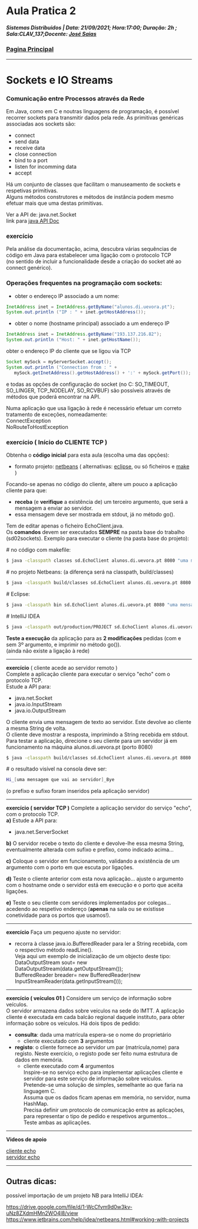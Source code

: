 # Aula Pratica 2  
##### *Sistemas Distribuidos* | **Data:** 21/09/2021; **Hora**:17:00; **Duração**: 2h ; **Sala**:CLAV_137;**Docente**: [José Saias](../../#docentes)  
### [Pagina Principal](../../)  
---
# Sockets e IO Streams  
### Comunicação entre Processos através da Rede  
Em Java, como em C e noutras linguagens de programação, é possível recorrer sockets para transmitir dados pela rede. As primitivas genéricas associadas aos sockets são:
- connect
- send data
- receive data
- close connection
- bind to a port
- listen for incomming data
- accept 


Há um conjunto de classes que facilitam o manuseamento de sockets e respetivas primitivas.  
Alguns métodos construtores e métodos de instância podem mesmo efetuar mais que uma destas primitivas.

Ver a API de: java.net.Socket    
link para [java API Doc ](https://docs.oracle.com/en/java/javase/18/docs/api/java.base/java/net/Socket.html)  
### exercício
Pela análise da documentação, acima, descubra várias sequências de código em Java para estabelecer uma ligação com o protocolo TCP  
(no sentido de incluir a funcionalidade desde a criação do socket até ao connect genérico).  



### Operações frequentes na programação com sockets:  

- obter o endereço IP associado a um nome:
``` java 
InetAddress inet = InetAddress.getByName("alunos.di.uevora.pt");
System.out.println ("IP : " + inet.getHostAddress());
```


- obter o nome (hostname principal) associado a um endereço IP
``` java
InetAddress inet = InetAddress.getByName("193.137.216.82");
System.out.println ("Host: " + inet.getHostName());
```


obter o endereço IP do cliente que se ligou via TCP
``` java
Socket mySock = myServerSocket.accept();
System.out.println ("Connection from : " +
   mySock.getInetAddress().getHostAddress() + ':' + mySock.getPort());
```

e todas as opções de configuração do socket (no C: SO_TIMEOUT, SO_LINGER, TCP_NODELAY, SO_RCVBUF) são possíveis através de métodos que poderá encontrar na API.


Numa aplicação que usa ligação à rede é necessário efetuar um correto tratamento de exceções, nomeadamente:  
  ConnectException  
  NoRouteToHostException  




### exercício ( Início do CLIENTE TCP )

Obtenha o **código inicial** para esta aula (escolha uma das opções): 
- formato projeto: [netbeans](https://drive.google.com/file/d/16f_WpCIOO4PPAmoDyIDo8OM7hCHwdfQ9/view?usp=sharing)     ( alternativas: [eclipse](https://drive.google.com/file/d/1d09wYjk0_X8BvqTbFXWNbj7aTDci0tEp/view?usp=sharing), ou só ficheiros e [make](https://drive.google.com/file/d/1IZW73o8kJymJS0h3yaimGxGLzFP6eI7-/view?usp=sharing) )  


Focando-se apenas no código do cliente, altere um pouco a aplicação cliente para que:  
- **receba** (e **verifique** a existência de) um terceiro argumento, que será a mensagem a enviar ao servidor.    
- essa mensagem deve ser mostrada em stdout, já no método go().

Tem de editar apenas o ficheiro EchoClient.java.   
Os **comandos** devem ser executados **SEMPRE** na pasta base do trabalho (sd02sockets). 
Exemplo para executar o cliente (na pasta base do projeto):

\# no código com makefile:  
``` bash
$ java -classpath classes sd.EchoClient alunos.di.uevora.pt 8080 "uma mensagem que vai ao servidor"
```  

\# no projeto Netbeans: (a diferença será na classpath, build/classes)
``` bash
$ java -classpath build/classes sd.EchoClient alunos.di.uevora.pt 8080 "uma mensagem que vai ao servidor"
```  


\# Eclipse:
``` bash
$ java -classpath bin sd.EchoClient alunos.di.uevora.pt 8080 "uma mensagem que vai ao servidor"
```  

\# IntelliJ IDEA
``` bash
$ java -classpath out/production/PROJECT sd.EchoClient alunos.di.uevora.pt 8080 "uma mensagem que vai ao servidor"
```  






**Teste a execução** da aplicação para as **2 modificações** pedidas (com e sem 3º argumento, e imprimir no método go()).  
(ainda não existe a ligação à rede)  

---


**exercício** ( cliente acede ao servidor remoto )  
Complete a aplicação cliente para executar o serviço "echo" com o protocolo TCP.   
Estude a API para:  
-   java.net.Socket  
-   java.io.InputStream  
-   java.io.OutputStream  

O cliente envia uma mensagem de texto ao servidor. Este devolve ao cliente a mesma String de volta.   
O cliente deve mostrar a resposta, imprimindo a String recebida em stdout.  
Para testar a aplicação, direcione o seu cliente para um servidor já em funcionamento na máquina alunos.di.uevora.pt (porto 8080)  
``` bash
$ java -classpath build/classes sd.EchoClient alunos.di.uevora.pt 8080 "uma mensagem que vai ao servidor"
```

 
\# o resultado visível na consola deve ser:
``` bash 
Hi_[uma mensagem que vai ao servidor]_Bye
```
(o prefixo e sufixo foram inseridos pela aplicação servidor)

---

**exercício ( servidor TCP )** 
Complete a aplicação servidor do serviço "echo", com o protocolo TCP.   
**a)** Estude a API para:  
-  java.net.ServerSocket  

**b)** O servidor recebe o texto do cliente e devolve-lhe essa mesma String, eventualmente alterada com sufixo e prefixo, como indicado acima...

**c)** Coloque o servidor em funcionamento, validando a existência de um argumento com o porto em que escuta por ligações.

**d)** Teste o cliente anterior com esta nova aplicação... ajuste o argumento com o hostname onde o servidor está em execução e o porto que aceita ligações.


**e)** Teste o seu cliente com servidores implementados por colegas... acedendo ao respetivo endereço (**apenas** na sala ou se existisse conetividade para os portos que usamos!).

---

**exercício** 
Faça um pequeno ajuste no servidor:  
- recorra à classe java.io.BufferedReader para ler a String recebida, com o respectivo método  readLine().  
Veja aqui um exemplo de inicialização de um objecto deste tipo:  
DataOutputStream sout= new DataOutputStream(data.getOutputStream());  
BufferedReader breader= new BufferedReader(new InputStreamReader(data.getInputStream()));  

---

**exercício  ( veículos 01 )**
Considere um serviço de informação sobre veículos.   
O servidor armazena dados sobre veículos na sede do IMTT. A aplicação cliente é executada em cada balcão regional daquele instituto, para obter informação sobre os veículos. Há dois tipos de pedido:  
- **consulta**: dada uma matrícula espera-se o nome do proprietário  
  - cliente executado com **3** argumentos  
- **registo**: o cliente fornece ao servidor um par (matrícula,nome) para registo. Neste exercício, o registo pode ser feito numa estrutura de dados em memória.  
    - cliente executado com **4** argumentos  
Inspire-se no serviço echo para implementar aplicações cliente e servidor para este serviço de informação sobre veículos.  
Pretende-se uma solução de simples, semelhante ao que faria na linguagem C.  
Assuma que os dados ficam apenas em memória, no servidor, numa HashMap.   
Precisa definir um protocolo de comunicação entre as aplicações, para representar o tipo de pedido e respetivos argumentos...  
Teste ambas as aplicações.  


---


**Videos de apoio** 

[cliente echo](https://drive.google.com/file/d/1nYf0cml3xvrCP2XKBfBIpDu3wQlVf6hg/view?usp=sharing)  
[servidor echo](https://drive.google.com/file/d/1eHBb7jXy3slV_1dYfGFdrp0dxKluZ30D/view?usp=sharing)  

---  
## Outras dicas:  
possível importação de um projeto NB para IntelliJ IDEA:

https://drive.google.com/file/d/1-WcCfvm9d0w3kv-uNz8ZXdmHMn2WO4l8/view  
https://www.jetbrains.com/help/idea/netbeans.html#working-with-projects
